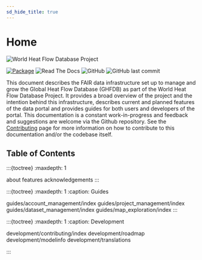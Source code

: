 ```yaml
---
sd_hide_title: true
---
```


# Home

![World Heat Flow Database Project](/_static/logo.svg)

[![Package](https://github.com/ihfc-iugg/ghfdb-portal/actions/workflows/docker-build-and-publish.yml/badge.svg?branch=)](https://github.com/ihfc-iugg/ghfdb-portal/actions/workflows/docker-build-and-publish.yml)
![Read The Docs](https://readthedocs.org/projects/heatflowworld/badge/?version=latest&style=flat)
![GitHub](https://img.shields.io/github/license/ihfc-iugg/ghfdb-portal)
![GitHub last commit](https://img.shields.io/github/last-commit/ihfc-iugg/ghfdb-portal)

This document describes the FAIR data infrastructure set up to manage and grow the Global Heat Flow Database (GHFDB) as part of the World Heat Flow Database Project. It provides a broad overview of the project and the intention behind this infrastructure, describes current and planned features of the data portal and provides guides for both users and developers of the portal. This documentation is a constant work-in-progress and feedback and suggestions are welcome via the Github repository. See the [Contributing](development/contributing/index.md) page for more information on how to contribute to this documentation and/or the codebase itself.

## Table of Contents

:::{toctree}
:maxdepth: 1

about
features
acknowledgements
:::

:::{toctree}
:maxdepth: 1
:caption: Guides

guides/account_management/index
guides/project_management/index
guides/dataset_management/index
guides/map_exploration/index
:::

:::{toctree}
:maxdepth: 1
:caption: Development

development/contributing/index
development/roadmap
development/modelinfo
development/translations

:::
<!-- apidocs/heat_flow/heat_flow -->
<!-- development/contributing -->
<!-- development/authors -->
<!-- development/history -->